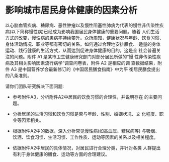 # 影响城市居民身体健康的因素分析

以心脑血管疾病、糖尿病、恶性肿瘤以及慢性阻塞性肺病为代表的慢性非传染性疾病(以下简称慢性病)已经成为影响我国居民身体健康的重要问题。随着 人们生活方式的改变，慢性病的患病率持续攀升。众所周知，健康状况与年龄、饮食习惯、身体活动情况、职业等都有密切的关系。如何通过合理地安排膳食、 适量的身体运动、践行健康的生活方式，从而达到促进身体健康的目的，这是全 社会普遍关注的问题。附件 A1 是某市卫生健康研究部门对部分居民所做的“慢 性非传染性疾病及其相关影响因素流行病学”调查问卷表，附件 A2 是相应的调 查数据结果，附件 A3 是中国营养学会最新修订的《中国居民膳食指南》中为平 衡居民膳食提出的八条准则。

  请你们团队研究解决下面问题:
  
- 参考附件A3，分析附件A2中居民的饮食习惯的合理性，并说明存在 的主要问题。

- 分析居民的生活习惯和饮食习惯是否与年龄、性别、婚姻状况、文 化程度、职业等因素相关。
 
- 根据附件A2中的数据，深入分析常见慢性病(如高血压、糖尿病等) 与吸烟、饮酒、饮食习惯、生活习惯、工作性质、运动等因素的关系以及相关程度。
 
- 依据附件A2中居民的具体情况，对居民进行合理分类，并针对各类 人群提出有利于身体健康的膳食、运动等方面的合理建议。
